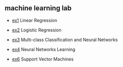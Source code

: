## machine learning lab

- [ex1](./ex1) Linear Regression

- [ex2](./ex2) Logistic Regression

- [ex3](./ex3) Multi-class Classification and Neural Networks

- [ex4](./ex4) Neural Networks Learning

- [ex6](./ex6) Support Vector Machines
